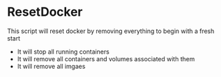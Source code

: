 # ResetDocker
This script will reset docker by removing everything to begin with a fresh start
  - It will stop all running containers
  - It will remove all containers and volumes associated with them
  - It will remove all imgaes
